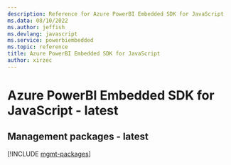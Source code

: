 ```yaml
---
description: Reference for Azure PowerBI Embedded SDK for JavaScript
ms.data: 08/10/2022
ms.author: jeffish
ms.devlang: javascript
ms.service: powerbiembedded
ms.topic: reference
title: Azure PowerBI Embedded SDK for JavaScript
author: xirzec
---
```

# Azure PowerBI Embedded SDK for JavaScript - latest

## Management packages - latest
[!INCLUDE [mgmt-packages](powerbi-embedded-mgmt-index.md)]